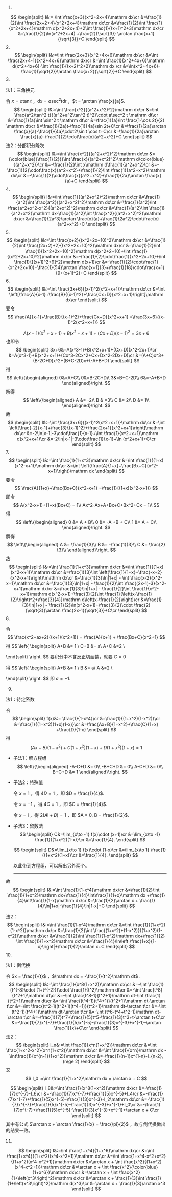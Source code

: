 1.
$$
\begin{split}
I&:= \int \frac{x+3}{x^2+2x+4}\mathrm dx\cr
&=\frac{1}{2}\int \frac{2x+2+4}{x^2+2x+4}\mathrm dx\cr
&=\frac{1}{2}\int \frac{1}{x^2+2x+4}\mathrm d(x^2+2x+4)+2\int \frac{1}{(x+1)^2+3}\mathrm dx\cr
&=\frac{1}{2}\ln(x^2+2x+4) +\frac{2}{\sqrt{3}} \arctan \frac{x+1}{\sqrt{3}}+C
\end{split}
$$
2.
$$
\begin{split}
I&:=\int \frac{2x+3}{x^2+4x+6}\mathrm dx\cr
&=\int \frac{2x+4-1}{x^2+4x+6}\mathrm dx\cr
&=\int \frac{1}{x^2+4x+6}\mathrm d(x^2+4x+6)-\int \frac{1}{(x+2)^2+2}\mathrm dx \cr
&=\ln(x^2+4x+6)- \frac{1}{\sqrt{2}}\arctan \frac{x+2}{\sqrt{2}}+C
\end{split}
$$
3.

法1：三角换元

令 $x = a\tan t$ ，$\mathrm dx = a\sec^2 t \mathrm dt$ ，$t = \arctan \frac{x}{a}$.
$$
\begin{split}
I&:=\int \frac{x^2}{(a^2+x^2)^2}\mathrm dx\cr
&=\int \frac{a^2\tan^2 t}{(a^2+a^2\tan^2 t)^2}\cdot a\sec^2 t \mathrm dt\cr
&=\frac{1}{a}\int \sin^2 t \mathrm dt\cr
&=\frac{1}{a}\int \frac{1-\cos 2t}{2} \mathrm dt\cr
&=\frac{1}{2a}t-\frac{1}{4a}\sin 2t+C\cr
&=\frac{1}{2a}\arctan \frac{x}{a}-\frac{1}{4a}\cdot2\sin t \cos t+C\cr
&=\frac{1}{2a}\arctan \frac{x}{a}-\frac{1}{2}\cdot\frac{x}{a^2+x^2}+C
\end{split}
$$
法2：分部积分降次
$$
\begin{split}
I&:=\int \frac{x^2}{(a^2+x^2)^2}\mathrm dx\cr
&={\color{blue}{\frac{1}{2}}}\int \frac{x}{(a^2+x^2)^2}\mathrm d\color{blue}{(a^2+x^2)}\cr
&=-\frac{1}{2}\int x\mathrm d\frac{1}{a^2+x^2}\cr
&=-\frac{1}{2}\cdot\frac{x}{a^2+x^2}+\frac{1}{2}\int \frac{1}{a^2+x^2}\mathrm dx\cr
&=-\frac{1}{2}\cdot\frac{x}{a^2+x^2}+\frac{1}{2a}\arctan \frac{x}{a}+C
\end{split}
$$
4.
$$
\begin{split}
I&:=\int \frac{1}{(a^2+x^2)^2}\mathrm dx\cr
&=\frac{1}{a^2}\int \frac{a^2}{(a^2+x^2)^2}\mathrm dx\cr
&=\frac{1}{a^2}\int \frac{a^2+x^2-x^2}{(a^2+x^2)^2}\mathrm dx\cr
&=\frac{1}{a^2}\int \frac{1}{a^2+x^2}\mathrm dx-\frac{1}{a^2}\int \frac{x^2}{(a^2+x^2)^2}\mathrm dx\cr
&=\frac{1}{2a^3}\arctan \frac{x}{a}+\frac{1}{2a^2}\cdot\frac{x}{a^2+x^2}+C
\end{split}
$$
5.
$$
\begin{split}
I&:=\int \frac{x+2}{(x^2+2x+10)^2}\mathrm dx\cr
&=\frac{1}{2}\int \frac{(2x+2)+2}{(x^2+2x+10)^2}\mathrm dx\cr
&=\frac{1}{2}\int \frac{1}{(x^2+2x+10)^2}\mathrm d(x^2+2+10)+\int \frac{1}{(x^2+2x+10)^2}\mathrm dx\cr
&=-\frac{1}{2}\cdot\frac{1}{x^2+2x+10}+\int \frac{1}{[(x+1)^2+9]^2}\mathrm d(x+1)\cr
&=-\frac{1}{2}\cdot\frac{1}{x^2+2x+10}+\frac{1}{54}\arctan \frac{x+1}{3}+\frac{1}{18}\cdot\frac{x+1}{9+(x+1)^2}+C
\end{split}
$$
6.
$$
\begin{split}
I&:=\int \frac{3x+6}{(x-1)^2(x^2+x+1)}\mathrm dx\cr
&=\int \left[\frac{A}{x-1}+\frac{B}{(x-1)^2}+\frac{Cx+D}{x^2+x+1}\right]\mathrm dx\cr
\end{split}
$$
要令
$$
\frac{A}{x-1}+\frac{B}{(x-1)^2}+\frac{Cx+D}{x^2+x+1} =\frac{3x+6}{(x-1)^2(x^2+x+1)}
$$

$$
A(x-1)(x^2+x+1)+B(x^2+x+1)+(Cx+D)(x-1)^2 = 3x+6
$$
也即令
$$
\begin{split}
3x+6&=A(x^3-1)+B(x^2+x+1)+(Cx+D)(x^2-2x+1)\cr
&=A(x^3-1)+B(x^2+x+1)+(Cx^3-2Cx^2+Cx+Dx^2-2Dx+D)\cr
&=(A+C)x^3+(B-2C+D)x^2+(B+C-2D)x+(-A+B+D)
\end{split}
$$
得
$$
\left\{\begin{aligned}
0&=A+C\\
0&=B-2C+D\\
3&=B+C-2D\\
6&=-A+B+D
\end{aligned}\right.
$$
解得
$$
\left\{\begin{aligned}
A &= -2\\
B & =3\\
C &= 2\\
D &= 1\\
\end{aligned}\right.
$$
故
$$
\begin{split}
I&:=\int \frac{3x+6}{(x-1)^2(x^2+x+1)}\mathrm dx\cr
&=\int \left[\frac{-2}{x-1}+\frac{3}{(x-1)^2}+\frac{2x+1}{x^2+x+1}\right]\mathrm dx\cr
&=-2\ln|x-1|-3\cdot\frac{1}{x-1}+\int \frac{1}{x^2+x+1}\mathrm d(x^2+x+1)\cr
&=-2\ln|x-1|-3\cdot\frac{1}{x-1}+\ln (x^2+x+1)+C\cr
\end{split}
$$
7.
$$
\begin{split}
I&:=\int \frac{1}{1+x^3}\mathrm dx\cr
&=\int \frac{1}{(1+x)(x^2-x+1)}\mathrm dx\cr
&=\int \left(\frac{A}{1+x}+\frac{Bx+C}{x^2-x+1}\right)\mathrm dx
\end{split}
$$
要令
$$
\frac{A}{1+x}+\frac{Bx+C}{x^2-x+1} =\frac{1}{(1+x)(x^2-x+1)}
$$
即令
$$
A(x^2-x+1)+(1+x)(Bx+C) = 1\\
Ax^2-Ax+A+Bx+C+Bx^2+Cx = 1\\
$$
得
$$
\left\{\begin{aligned}
0 &= A + B\\
0 &= -A +B + C\\
1 &= A + C\\
\end{aligned}\right.
$$
解得
$$
\left\{\begin{aligned}
A &= \frac{1}{3}\\
B &= -\frac{1}{3}\\
C &= \frac{2}{3}\\
\end{aligned}\right.
$$
故
$$
\begin{split}
I&:=\int \frac{1}{1+x^3}\mathrm dx\cr
&=\int \frac{1}{(1+x)(x^2-x+1)}\mathrm dx\cr
&=\frac{1}{3}\int \left(\frac{1}{1+x}+\frac{-x+2}{x^2-x+1}\right)\mathrm dx\cr
&=\frac{1}{3}\ln|1+x| - \int \frac{x-2}{x^2-x+1}\mathrm dx\cr
&=\frac{1}{3}\ln|1+x| - \frac{1}{2}\int \frac{(2x-1)-3}{x^2-x+1}\mathrm dx\cr
&=\frac{1}{3}\ln|1+x| - \frac{1}{2}\int \frac{1}{x^2-x+1}\mathrm d(x^2-x+1)+\frac{3}{2}\int \frac{1}{\left(x-\frac{1}{2}\right)^2+\frac{3}{4}}\mathrm d\left(x-\frac{1}{2}\right)\cr
&=\frac{1}{3}\ln|1+x| - \frac{1}{2}\ln(x^2-x+1)+\frac{3}{2}\cdot \frac{2}{\sqrt{3}}\arctan \frac{2x-1}{\sqrt{3}}+C\cr
\end{split}
$$
8.

令
$$
\frac{x^2+ax+2}{(x+1)(x^2+1)} = \frac{A}{x+1} + \frac{Bx+C}{x^2+1}
$$
得
$$
\left\{
\begin{split}
A+B &= 1 \\
C+B &= a\\
A+C &=2 \\

\end{split}
\right.
$$
要积分中不含反正切函数，就要 $C = 0$ 

得
$$
\left\{
\begin{split}
A+B &= 1 \\
B &= a\\
A &=2 \\

\end{split}
\right.
$$
即 $a = -1$.

9.

法1：待定系数

令
$$
\begin{split}
f(x)&:= \frac{1}{1-x^4}\cr
&=\frac{1}{(1+x^2)(1-x^2)}\cr
&=\frac{1}{(1+x^2)(1+x)(1-x)}\cr
&=\frac{Ax+B}{1+x^2}+\frac{C}{1+x} +\frac{D}{1-x}
\end{split}
$$
得
$$
(Ax+B)(1-x^2)+C(1+x^2)(1-x)+D(1+x^2)(1+x) = 1
$$

* 子法1：解方程组
  $$
  \left\{\begin{aligned}
  -A-C+D &= 0\\
  -B+C+D &= 0\\
  A-C+D &= 0\\
  B+C+D &= 1
  \end{aligned}\right.
  $$


* 子法2：特殊值

  令 $x = 1$ ，得 $4D=1$ ，即 $D = \frac{1}{4}$.

  令 $x = -1$ ，得 $4C = 1$ ，即 $C = \frac{1}{4}$.

  令 $x = \mathrm i$ ，得 $2(A\mathrm i +B) = 1$ ，即 $A = 0, B = \frac{1}{2}$.

* 子法3：留数法
  $$
  \begin{split}
  C&=\lim_{x\to -1} f(x)\cdot (x+1)\cr
  &=\lim_{x\to -1} \frac{1}{(1+x^2)(1-x)}\cr
  &=\frac{1}{4}.
  \end{split}
  $$

  $$
  \begin{split}
  D&=\lim_{x\to 1} f(x)\cdot (1-x)\cr
  &=\lim_{x\to 1} \frac{1}{(1+x^2)(1+x)}\cr
  &=\frac{1}{4}.
  \end{split}
  $$

  以此带到方程组，可以解出另外两个。

  ----

故
$$
\begin{split}
I&:=\int \frac{1}{1-x^4}\mathrm dx\cr
&=\frac{1}{2}\int \frac{1}{1+x^2}\mathrm dx+\frac{1}{4}\int\frac{1}{1+x}\mathrm dx +\frac{1}{4}\int\frac{1}{1-x}\mathrm dx\cr
&=\frac{1}{2}\arctan x + \frac{1}{4}\ln|1+x|-\frac{1}{4}\ln|1-x|+C
\end{split}
$$

法2：
$$
\begin{split}
I&:=\int \frac{1}{1-x^4}\mathrm dx\cr
&=\int \frac{1}{(1+x^2)(1-x^2)}\mathrm dx\cr
&=\frac{1}{2}\int \frac{(1+x^2)+(1-x^2)}{(1+x^2)(1-x^2)}\mathrm dx\cr
&=\frac{1}{2}\int \frac{1}{1-x^2}\mathrm dx+\frac{1}{2} \int \frac{1}{1+x^2}\mathrm dx\cr
&=\frac{1}{4}\ln\left|\frac{1+x}{1-x}\right|+\frac{1}{2}\arctan x+C
\end{split}
$$
10.

法1：倒代换

令 $x = \frac{1}{t}$ ，$\mathrm dx = -\frac{1}{t^2}\mathrm dt$ .
$$
\begin{split}
I&:=\int \frac{1}{x^8(1+x^2)}\mathrm dx\cr
&=-\int \frac{1}{t^{-8}\cdot (1+t^{-2})}\cdot \frac{1}{t^2}\mathrm dt\cr
&=-\int \frac{t^8}{t^2+1}\mathrm dt\cr
&=-\int \frac{t^8-1}{t^2+1}\mathrm dt-\int \frac{1}{t^2+1}\mathrm dt\cr
&=-\int \frac{(t^4-1)(t^4+1)}{t^2+1}\mathrm dt-\arctan t\cr
&=-\int \frac{(t^2-1)(t^2+1)(t^4+1)}{t^2+1}\mathrm dt-\arctan t\cr
&=-\int (t^2-1)(t^4+1)\mathrm dt-\arctan t\cr
&=-\int (t^6-t^4+t^2-1)\mathrm dt-\arctan t\cr
&=-\frac{1}{7}t^7+\frac{1}{5}t^5-\frac{1}{3}t^3+t-\arctan t+C\cr
&=-\frac{1}{7}x^{-7}+\frac{1}{5}x^{-5}-\frac{1}{3}x^{-3}+x^{-1}-\arctan \frac{1}{x}+C\cr
\end{split}
$$
法2：
$$
\begin{split}
I_n&:=\int \frac{1}{x^n(1+x^2)}\mathrm dx\cr
&=\int \frac{1+x^2-x^2}{x^n(1+x^2)}\mathrm dx\cr
&=\int \frac{1}{x^n}\mathrm dx - \int\frac{1}{x^{n-1}(1+x^2)}\mathrm dx\cr
&=-\frac{1}{n-1}x^{1-n}-I_{n-2}, (n\ge 2)
\end{split}
$$
又
$$
I_0 :=\int \frac{1}{1+x^2}\mathrm dx = \arctan x + C
$$

$$
\begin{split}
I_8&:=\int \frac{1}{x^8(1+x^2)}\mathrm dx\cr
&=-\frac{1}{7}x^{-7}-I_6\cr
&=-\frac{1}{7}x^{-7}+\frac{1}{5}x^{-5}+I_4\cr
&=-\frac{1}{7}x^{-7}+\frac{1}{5}x^{-5}-\frac{1}{3}x^{-3}-I_2\mathrm dx\cr
&=-\frac{1}{7}x^{-7}+\frac{1}{5}x^{-5}-\frac{1}{3}x^{-3}+x^{-1}+I_0\cr
&=-\frac{1}{7}x^{-7}+\frac{1}{5}x^{-5}-\frac{1}{3}x^{-3}+x^{-1}+\arctan x + C\cr
\end{split}
$$
其中有公式 $\arctan x + \arctan \frac{1}{x} = \frac{\pi}{2}$ ，故与倒代换做出的结果一致。

11.
$$
\begin{split}
I&:=\int \frac{1+x^4}{1+x^6}\mathrm dx\cr
&=\int \frac{1+x^4}{(1+x^2)(x^4-x^2+1)}\mathrm dx\cr
&=\int \frac{1+x^4-x^2+x^2}{(1+x^2)(x^4-x^2+1)}\mathrm dx\cr
&=\arctan x + \int \frac{x^2}{(1+x^2)(x^4-x^2+1)}\mathrm dx\cr
&=\arctan x + \int \frac{x^2}{\color{blue}{1+x^6}}\mathrm dx\cr
&=\arctan x + \int \frac{x^2}{1+\left(x^3\right)^2}\mathrm dx\cr
&=\arctan x + \frac{1}{3}\int \frac{1}{1+\left(x^3\right)^2}\mathrm d(x^3)\cr
&=\arctan x + \frac{1}{3}\arctan x^3
\end{split}
$$
